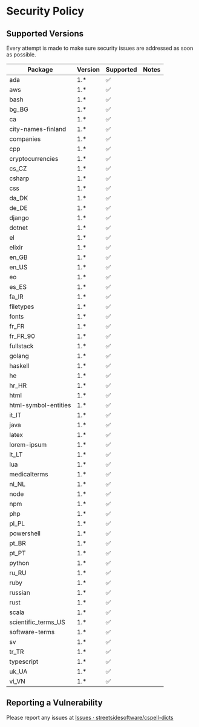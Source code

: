 # Security Policy

## Supported Versions

Every attempt is made to make sure security issues are addressed as soon as possible.

| Package              | Version | Supported          | Notes |
| -------------------- | ------- | ------------------ | ----- |
| ada                  | 1.\*    | :white_check_mark: |       |
| aws                  | 1.\*    | :white_check_mark: |       |
| bash                 | 1.\*    | :white_check_mark: |       |
| bg_BG                | 1.\*    | :white_check_mark: |       |
| ca                   | 1.\*    | :white_check_mark: |       |
| city-names-finland   | 1.\*    | :white_check_mark: |       |
| companies            | 1.\*    | :white_check_mark: |       |
| cpp                  | 1.\*    | :white_check_mark: |       |
| cryptocurrencies     | 1.\*    | :white_check_mark: |       |
| cs_CZ                | 1.\*    | :white_check_mark: |       |
| csharp               | 1.\*    | :white_check_mark: |       |
| css                  | 1.\*    | :white_check_mark: |       |
| da_DK                | 1.\*    | :white_check_mark: |       |
| de_DE                | 1.\*    | :white_check_mark: |       |
| django               | 1.\*    | :white_check_mark: |       |
| dotnet               | 1.\*    | :white_check_mark: |       |
| el                   | 1.\*    | :white_check_mark: |       |
| elixir               | 1.\*    | :white_check_mark: |       |
| en_GB                | 1.\*    | :white_check_mark: |       |
| en_US                | 1.\*    | :white_check_mark: |       |
| eo                   | 1.\*    | :white_check_mark: |       |
| es_ES                | 1.\*    | :white_check_mark: |       |
| fa_IR                | 1.\*    | :white_check_mark: |       |
| filetypes            | 1.\*    | :white_check_mark: |       |
| fonts                | 1.\*    | :white_check_mark: |       |
| fr_FR                | 1.\*    | :white_check_mark: |       |
| fr_FR_90             | 1.\*    | :white_check_mark: |       |
| fullstack            | 1.\*    | :white_check_mark: |       |
| golang               | 1.\*    | :white_check_mark: |       |
| haskell              | 1.\*    | :white_check_mark: |       |
| he                   | 1.\*    | :white_check_mark: |       |
| hr_HR                | 1.\*    | :white_check_mark: |       |
| html                 | 1.\*    | :white_check_mark: |       |
| html-symbol-entities | 1.\*    | :white_check_mark: |       |
| it_IT                | 1.\*    | :white_check_mark: |       |
| java                 | 1.\*    | :white_check_mark: |       |
| latex                | 1.\*    | :white_check_mark: |       |
| lorem-ipsum          | 1.\*    | :white_check_mark: |       |
| lt_LT                | 1.\*    | :white_check_mark: |       |
| lua                  | 1.\*    | :white_check_mark: |       |
| medicalterms         | 1.\*    | :white_check_mark: |       |
| nl_NL                | 1.\*    | :white_check_mark: |       |
| node                 | 1.\*    | :white_check_mark: |       |
| npm                  | 1.\*    | :white_check_mark: |       |
| php                  | 1.\*    | :white_check_mark: |       |
| pl_PL                | 1.\*    | :white_check_mark: |       |
| powershell           | 1.\*    | :white_check_mark: |       |
| pt_BR                | 1.\*    | :white_check_mark: |       |
| pt_PT                | 1.\*    | :white_check_mark: |       |
| python               | 1.\*    | :white_check_mark: |       |
| ru_RU                | 1.\*    | :white_check_mark: |       |
| ruby                 | 1.\*    | :white_check_mark: |       |
| russian              | 1.\*    | :white_check_mark: |       |
| rust                 | 1.\*    | :white_check_mark: |       |
| scala                | 1.\*    | :white_check_mark: |       |
| scientific_terms_US  | 1.\*    | :white_check_mark: |       |
| software-terms       | 1.\*    | :white_check_mark: |       |
| sv                   | 1.\*    | :white_check_mark: |       |
| tr_TR                | 1.\*    | :white_check_mark: |       |
| typescript           | 1.\*    | :white_check_mark: |       |
| uk_UA                | 1.\*    | :white_check_mark: |       |
| vi_VN                | 1.\*    | :white_check_mark: |       |

## Reporting a Vulnerability

Please report any issues at [Issues · streetsidesoftware/cspell-dicts](https://github.com/streetsidesoftware/cspell-dicts/issues)
